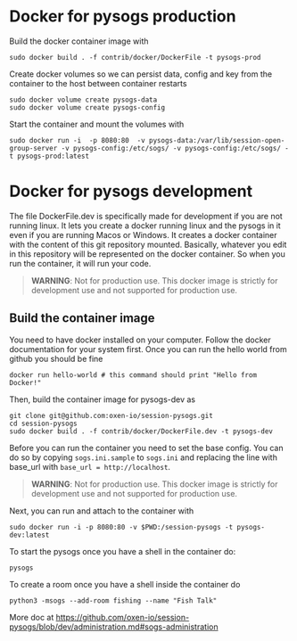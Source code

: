 # Docker for pysogs production

Build the docker container image with

```
sudo docker build . -f contrib/docker/DockerFile -t pysogs-prod
```

Create docker volumes so we can persist data, config and key from the container to the host between container restarts

```
sudo docker volume create pysogs-data
sudo docker volume create pysogs-config
```

Start the container and mount the volumes with

```
sudo docker run -i  -p 8080:80  -v pysogs-data:/var/lib/session-open-group-server -v pysogs-config:/etc/sogs/ -v pysogs-config:/etc/sogs/ -t pysogs-prod:latest
```

# Docker for pysogs development

The file DockerFile.dev is specifically made for development if you are not running linux.
It lets you create a docker running linux and the pysogs in it even if you are running Macos or Windows.
It creates a docker container with the content of this git repository mounted.
Basically, whatever you edit in this repository will be represented on the docker container. So when you run the container, it will run your code.

> **WARNING**: Not for production use. This docker image is strictly for development use and not supported for production use.

## Build the container image

You need to have docker installed on your computer. Follow the docker documentation for your system first.
Once you can run the hello world from github you should be fine

```
docker run hello-world # this command should print "Hello from Docker!"

```

Then, build the container image for pysogs-dev as

```
git clone git@github.com:oxen-io/session-pysogs.git
cd session-pysogs
sudo docker build . -f contrib/docker/DockerFile.dev -t pysogs-dev
```

Before you can run the container you need to set the base config. You can do so by copying `sogs.ini.sample` to `sogs.ini` and replacing the line with base_url with `base_url = http://localhost`.

> **WARNING**: Not for production use. This docker image is strictly for development use and not supported for production use.

Next, you can run and attach to the container with

```
sudo docker run -i -p 8080:80 -v $PWD:/session-pysogs -t pysogs-dev:latest
```

To start the pysogs once you have a shell in the container do:

```
pysogs
```

To create a room once you have a shell inside the container do

```
python3 -msogs --add-room fishing --name "Fish Talk"
```

More doc at https://github.com/oxen-io/session-pysogs/blob/dev/administration.md#sogs-administration
